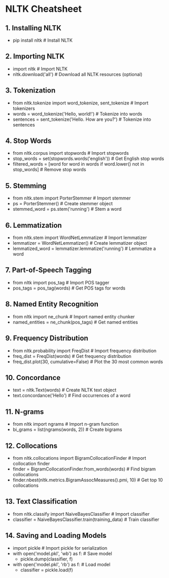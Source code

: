 # NLTK Cheatsheet

## 1. Installing NLTK
- pip install nltk  # Install NLTK

## 2. Importing NLTK
- import nltk  # Import NLTK
- nltk.download('all')  # Download all NLTK resources (optional)

## 3. Tokenization
- from nltk.tokenize import word_tokenize, sent_tokenize  # Import tokenizers
- words = word_tokenize('Hello, world!')  # Tokenize into words
- sentences = sent_tokenize('Hello. How are you?')  # Tokenize into sentences

## 4. Stop Words
- from nltk.corpus import stopwords  # Import stopwords
- stop_words = set(stopwords.words('english'))  # Get English stop words
- filtered_words = [word for word in words if word.lower() not in stop_words]  # Remove stop words

## 5. Stemming
- from nltk.stem import PorterStemmer  # Import stemmer
- ps = PorterStemmer()  # Create stemmer object
- stemmed_word = ps.stem('running')  # Stem a word

## 6. Lemmatization
- from nltk.stem import WordNetLemmatizer  # Import lemmatizer
- lemmatizer = WordNetLemmatizer()  # Create lemmatizer object
- lemmatized_word = lemmatizer.lemmatize('running')  # Lemmatize a word

## 7. Part-of-Speech Tagging
- from nltk import pos_tag  # Import POS tagger
- pos_tags = pos_tag(words)  # Get POS tags for words

## 8. Named Entity Recognition
- from nltk import ne_chunk  # Import named entity chunker
- named_entities = ne_chunk(pos_tags)  # Get named entities

## 9. Frequency Distribution
- from nltk.probability import FreqDist  # Import frequency distribution
- freq_dist = FreqDist(words)  # Get frequency distribution
- freq_dist.plot(30, cumulative=False)  # Plot the 30 most common words

## 10. Concordance
- text = nltk.Text(words)  # Create NLTK text object
- text.concordance('Hello')  # Find occurrences of a word

## 11. N-grams
- from nltk import ngrams  # Import n-gram function
- bi_grams = list(ngrams(words, 2))  # Create bigrams

## 12. Collocations
- from nltk.collocations import BigramCollocationFinder  # Import collocation finder
- finder = BigramCollocationFinder.from_words(words)  # Find bigram collocations
- finder.nbest(nltk.metrics.BigramAssocMeasures().pmi, 10)  # Get top 10 collocations

## 13. Text Classification
- from nltk.classify import NaiveBayesClassifier  # Import classifier
- classifier = NaiveBayesClassifier.train(training_data)  # Train classifier

## 14. Saving and Loading Models
- import pickle  # Import pickle for serialization
- with open('model.pkl', 'wb') as f:  # Save model
  - pickle.dump(classifier, f)
- with open('model.pkl', 'rb') as f:  # Load model
  - classifier = pickle.load(f)
